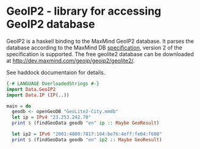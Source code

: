 GeoIP2 - library for accessing GeoIP2 database
==========

GeoIP2 is a haskell binding to the MaxMind GeoIP2 database.
It parses the database according to the MaxMind DB
<a href="http://maxmind.github.io/MaxMind-DB/">specification</a>,
version 2 of the specification is supported. The free geolite2 database can
be downloaded at http://dev.maxmind.com/geoip/geoip2/geolite2/.

See haddock documentaion for details.

```Haskell
{-# LANGUAGE OverloadedStrings #-}
import Data.GeoIP2
import Data.IP (IP(..))

main = do
  geodb <- openGeoDB "GeoLite2-City.mmdb"
  let ip = IPv4 "23.253.242.70"
  print $ (findGeoData geodb "en" ip :: Maybe GeoResult)

  let ip2 = IPv6 "2001:4800:7817:104:be76:4eff:fe04:f608"
  print $ (findGeoData geodb "en" ip2 :: Maybe GeoResult)
```
